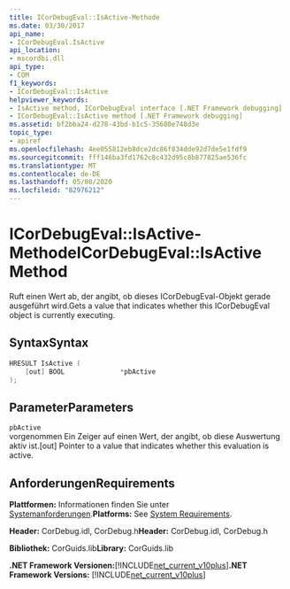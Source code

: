 ```yaml
---
title: ICorDebugEval::IsActive-Methode
ms.date: 03/30/2017
api_name:
- ICorDebugEval.IsActive
api_location:
- mscordbi.dll
api_type:
- COM
f1_keywords:
- ICorDebugEval::IsActive
helpviewer_keywords:
- IsActive method, ICorDebugEval interface [.NET Framework debugging]
- ICorDebugEval::IsActive method [.NET Framework debugging]
ms.assetid: bf2bba24-d278-43bd-b1c5-35680e748d3e
topic_type:
- apiref
ms.openlocfilehash: 4ee055812eb8dce2dc86f834dde92d7de5e1fdf9
ms.sourcegitcommit: fff146ba3fd1762c8c432d95c8b877825ae536fc
ms.translationtype: MT
ms.contentlocale: de-DE
ms.lasthandoff: 05/08/2020
ms.locfileid: "82976212"
---
```

# <a name="icordebugevalisactive-method"></a><span data-ttu-id="8b8e5-102">ICorDebugEval::IsActive-Methode</span><span class="sxs-lookup"><span data-stu-id="8b8e5-102">ICorDebugEval::IsActive Method</span></span>
<span data-ttu-id="8b8e5-103">Ruft einen Wert ab, der angibt, ob dieses ICorDebugEval-Objekt gerade ausgeführt wird.</span><span class="sxs-lookup"><span data-stu-id="8b8e5-103">Gets a value that indicates whether this ICorDebugEval object is currently executing.</span></span>  
  
## <a name="syntax"></a><span data-ttu-id="8b8e5-104">Syntax</span><span class="sxs-lookup"><span data-stu-id="8b8e5-104">Syntax</span></span>  
  
```cpp  
HRESULT IsActive (  
    [out] BOOL              *pbActive  
);  
```  
  
## <a name="parameters"></a><span data-ttu-id="8b8e5-105">Parameter</span><span class="sxs-lookup"><span data-stu-id="8b8e5-105">Parameters</span></span>  
 `pbActive`  
 <span data-ttu-id="8b8e5-106">vorgenommen Ein Zeiger auf einen Wert, der angibt, ob diese Auswertung aktiv ist.</span><span class="sxs-lookup"><span data-stu-id="8b8e5-106">[out] Pointer to a value that indicates whether this evaluation is active.</span></span>  
  
## <a name="requirements"></a><span data-ttu-id="8b8e5-107">Anforderungen</span><span class="sxs-lookup"><span data-stu-id="8b8e5-107">Requirements</span></span>  
 <span data-ttu-id="8b8e5-108">**Plattformen:** Informationen finden Sie unter [Systemanforderungen](../../get-started/system-requirements.md).</span><span class="sxs-lookup"><span data-stu-id="8b8e5-108">**Platforms:** See [System Requirements](../../get-started/system-requirements.md).</span></span>  
  
 <span data-ttu-id="8b8e5-109">**Header:** CorDebug.idl, CorDebug.h</span><span class="sxs-lookup"><span data-stu-id="8b8e5-109">**Header:** CorDebug.idl, CorDebug.h</span></span>  
  
 <span data-ttu-id="8b8e5-110">**Bibliothek:** CorGuids.lib</span><span class="sxs-lookup"><span data-stu-id="8b8e5-110">**Library:** CorGuids.lib</span></span>  
  
 <span data-ttu-id="8b8e5-111">**.NET Framework Versionen:**[!INCLUDE[net_current_v10plus](../../../../includes/net-current-v10plus-md.md)]</span><span class="sxs-lookup"><span data-stu-id="8b8e5-111">**.NET Framework Versions:** [!INCLUDE[net_current_v10plus](../../../../includes/net-current-v10plus-md.md)]</span></span>
